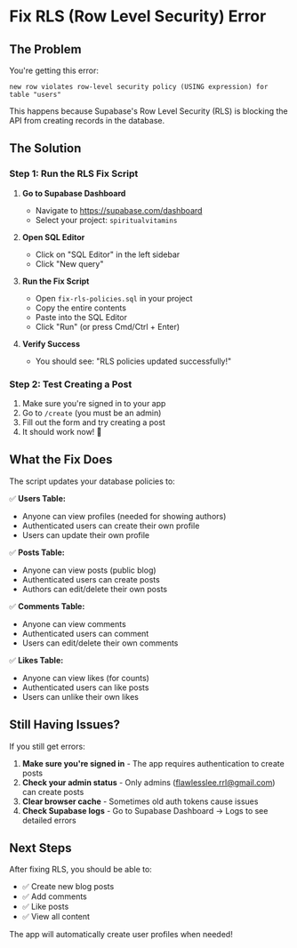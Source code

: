 # Fix RLS (Row Level Security) Error

## The Problem

You're getting this error:

```
new row violates row-level security policy (USING expression) for table "users"
```

This happens because Supabase's Row Level Security (RLS) is blocking the API from creating records in the database.

## The Solution

### Step 1: Run the RLS Fix Script

1. **Go to Supabase Dashboard**

   - Navigate to https://supabase.com/dashboard
   - Select your project: `spiritualvitamins`

2. **Open SQL Editor**

   - Click on "SQL Editor" in the left sidebar
   - Click "New query"

3. **Run the Fix Script**

   - Open `fix-rls-policies.sql` in your project
   - Copy the entire contents
   - Paste into the SQL Editor
   - Click "Run" (or press Cmd/Ctrl + Enter)

4. **Verify Success**
   - You should see: "RLS policies updated successfully!"

### Step 2: Test Creating a Post

1. Make sure you're signed in to your app
2. Go to `/create` (you must be an admin)
3. Fill out the form and try creating a post
4. It should work now! 🎉

## What the Fix Does

The script updates your database policies to:

✅ **Users Table:**

- Anyone can view profiles (needed for showing authors)
- Authenticated users can create their own profile
- Users can update their own profile

✅ **Posts Table:**

- Anyone can view posts (public blog)
- Authenticated users can create posts
- Authors can edit/delete their own posts

✅ **Comments Table:**

- Anyone can view comments
- Authenticated users can comment
- Users can edit/delete their own comments

✅ **Likes Table:**

- Anyone can view likes (for counts)
- Authenticated users can like posts
- Users can unlike their own likes

## Still Having Issues?

If you still get errors:

1. **Make sure you're signed in** - The app requires authentication to create posts
2. **Check your admin status** - Only admins (flawlesslee.rrl@gmail.com) can create posts
3. **Clear browser cache** - Sometimes old auth tokens cause issues
4. **Check Supabase logs** - Go to Supabase Dashboard → Logs to see detailed errors

## Next Steps

After fixing RLS, you should be able to:

- ✅ Create new blog posts
- ✅ Add comments
- ✅ Like posts
- ✅ View all content

The app will automatically create user profiles when needed!
